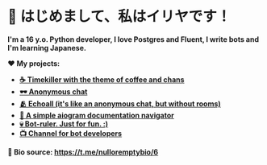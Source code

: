 # 👋 はじめまして、私はイリヤです！

**I'm a 16 y.o. Python developer, I love Postgres and Fluent, I write bots and I'm learning Japanese.**

**❤️ My projects:**
- [**☕️ Timekiller with the theme of coffee and chans**](https://t.me/kohimeka_bot)
- [**🕶 Anonymous chat**]([https://t.me/kohimeka_bot](https://t.me/tokumei_chatto_bot))
- [**🫂 Echoall (it's like an anonymous chat, but without rooms)**](https://t.me/kohiechoallbot)
- [**📖 A simple aiogram documentation navigator**](https://t.me/aiodocbot)
- [**💀 Bot-ruler. Just for fun. :)**](http://t.me/buhoivodiybot)
- [**📺 Channel for bot developers**](https://t.me/aiogram_hent)

**🔗 Bio source: https://t.me/nulloremptybio/6**
